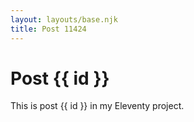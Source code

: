 ```yaml
---
layout: layouts/base.njk
title: Post 11424
---
```


# Post {{ id }}

This is post {{ id }} in my Eleventy project.
